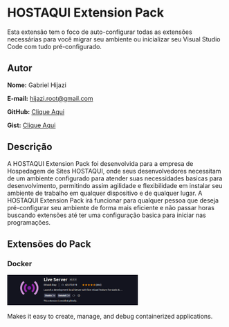 # HOSTAQUI Extension Pack

Esta extensão tem o foco de auto-configurar todas as extensões necessárias para você migrar seu ambiente ou inicializar seu Visual Studio Code com tudo pré-configurado.

## Autor

**Nome:** Gabriel Hijazi

**E-mail:** hijazi.root@gmail.com

**GitHub:** [Clique Aqui](https://github.com/devhijazi)

**Gist:** [Clique Aqui](https://gist.github.com/devhijazi)

## Descrição

A HOSTAQUI Extension Pack foi desenvolvida para a empresa de Hospedagem de Sites HOSTAQUI, onde seus desenvolvedores necessitam de um ambiente configurado para atender suas necessidades basicas para desenvolvimento, permitindo assim agilidade e flexibilidade em instalar seu ambiente de trabalho em qualquer dispositivo e de qualquer lugar. A HOSTAQUI Extension Pack irá funcionar para qualquer pessoa que deseja pré-configurar seu ambiente de forma mais eficiente e não passar horas buscando extensões até ter uma configuração basica para iniciar nas programações.

## Extensões do Pack

### Docker

<img src="https://raw.githubusercontent.com/devhijazi/vscode-devhijazi-minimalist/master/assets/live-server.png" alt="vscode-icons" width="60%" />

Makes it easy to create, manage, and debug containerized applications.
